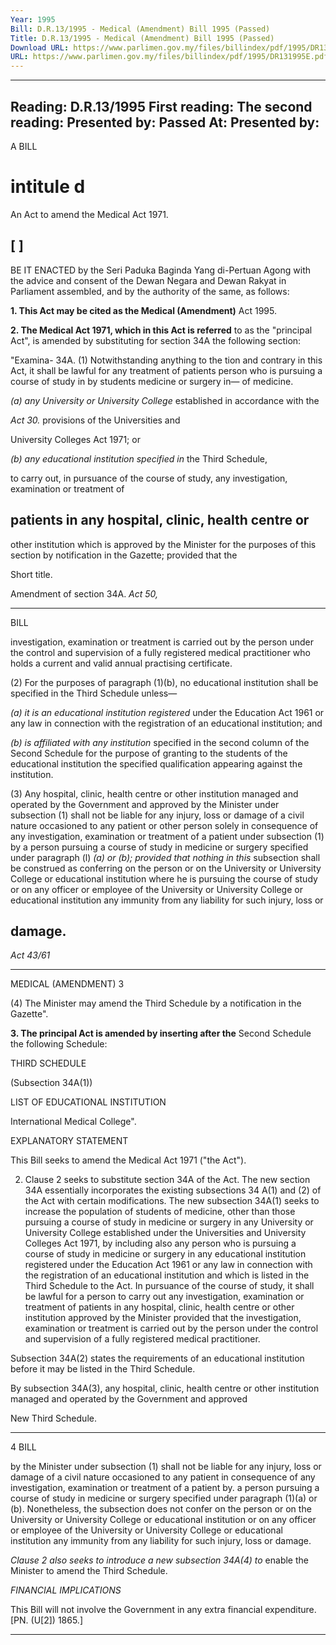 ```yaml
---
Year: 1995
Bill: D.R.13/1995 - Medical (Amendment) Bill 1995 (Passed)
Title: D.R.13/1995 - Medical (Amendment) Bill 1995 (Passed)
Download URL: https://www.parlimen.gov.my/files/billindex/pdf/1995/DR131995E.pdf
URL: https://www.parlimen.gov.my/files/billindex/pdf/1995/DR131995E.pdf
---
```

---
Reading:
D.R.13/1995
First reading:
The second reading:
Presented by:
Passed At:
Presented by:
---

A BILL

# intitule d

An Act to amend the Medical Act 1971.

## [ ]

BE IT ENACTED by the Seri Paduka Baginda Yang
di-Pertuan Agong with the advice and consent of the
Dewan Negara and Dewan Rakyat in Parliament
assembled, and by the authority of the same, as follows:

**1. This Act may be cited as the Medical (Amendment)**
Act 1995.

**2. The Medical Act 1971, which in this Act is referred**
to as the "principal Act", is amended by substituting for
section 34A the following section:

"Examina- 34A. (1) Notwithstanding anything to the
tion and contrary in this Act, it shall be lawful for any
treatment
of patients person who is pursuing a course of study in
by students medicine or surgery in—
of medicine.

_(a) any University or University College_
established in accordance with the

_Act 30._ provisions of the Universities and

University Colleges Act 1971; or

_(b) any educational institution specified in_
the Third Schedule,

to carry out, in pursuance of the course of study,
any investigation, examination or treatment of
## patients in any hospital, clinic, health centre or
other institution which is approved by the
Minister for the purposes of this section by
notification in the Gazette; provided that the


Short
title.

Amendment
of section
34A.
_Act 50,_


-----

BILL

investigation, examination or treatment is carried
out by the person under the control and
supervision of a fully registered medical
practitioner who holds a current and valid annual
practising certificate.

(2) For the purposes of paragraph (1)(b), no
educational institution shall be specified in the
Third Schedule unless—

_(a) it is an educational institution registered_
under the Education Act 1961 or any
law in connection with the registration
of an educational institution; and

_(b) is affiliated with any institution_
specified in the second column of the
Second Schedule for the purpose of
granting to the students of the
educational institution the specified
qualification appearing against the
institution.

(3) Any hospital, clinic, health centre or other
institution managed and operated by the
Government and approved by the Minister
under subsection (1) shall not be liable for any
injury, loss or damage of a civil nature
occasioned to any patient or other person solely
in consequence of any investigation, examination
or treatment of a patient under subsection (1)
by a person pursuing a course of study in
medicine or surgery specified under paragraph
(l) _(a) or (b); provided that nothing in this_
subsection shall be construed as conferring on
the person or on the University or University
College or educational institution where he is
pursuing the course of study or on any officer
or employee of the University or University
College or educational institution any immunity
from any liability for such injury, loss or
## damage.


_Act 43/61_


-----

MEDICAL (AMENDMENT) 3

(4) The Minister may amend the Third
Schedule by a notification in the Gazette".

**3. The principal Act is amended by inserting after the**
Second Schedule the following Schedule:

THIRD SCHEDULE

(Subsection 34A(1))

LIST OF EDUCATIONAL INSTITUTION

International Medical College".

EXPLANATORY STATEMENT

This Bill seeks to amend the Medical Act 1971 ("the Act").

2. Clause 2 seeks to substitute section 34A of the Act. The new
section 34A essentially incorporates the existing subsections 34 A(1)
and (2) of the Act with certain modifications. The new subsection
34A(1) seeks to increase the population of students of medicine,
other than those pursuing a course of study in medicine or surgery
in any University or University College established under the
Universities and University Colleges Act 1971, by including also
any person who is pursuing a course of study in medicine or surgery
in any educational institution registered under the Education Act
1961 or any law in connection with the registration of an educational
institution and which is listed in the Third Schedule to the Act. In
pursuance of the course of study, it shall be lawful for a person
to carry out any investigation, examination or treatment of patients
in any hospital, clinic, health centre or other institution approved
by the Minister provided that the investigation, examination or
treatment is carried out by the person under the control and supervision
of a fully registered medical practitioner.

Subsection 34A(2) states the requirements of an educational
institution before it may be listed in the Third Schedule.

By subsection 34A(3), any hospital, clinic, health centre or other
institution managed and operated by the Government and approved


New Third
Schedule.


-----

4 BILL

by the Minister under subsection (1) shall not be liable for any
injury, loss or damage of a civil nature occasioned to any patient
in consequence of any investigation, examination or treatment of
a patient by. a person pursuing a course of study in medicine or
surgery specified under paragraph (1)(a) or (b). Nonetheless, the
subsection does not confer on the person or on the University or
University College or educational institution or on any officer
or employee of the University or University College or educational
institution any immunity from any liability for such injury, loss
or damage.

_Clause 2 also seeks to introduce a new subsection 34A(4) to_
enable the Minister to amend the Third Schedule.

_FINANCIAL_ _IMPLICATIONS_

This Bill will not involve the Government in any extra financial
expenditure. [PN. (U[2]) 1865.]


-----

